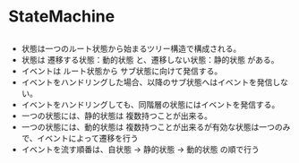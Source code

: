 # StateMachine

## 
* 状態は一つのルート状態から始まるツリー構造で構成される。
* 状態は 遷移する状態：動的状態 と、遷移しない状態：静的状態 がある。
* イベントは ルート状態から サブ状態に向けて発信する。
* イベントをハンドリングした場合、以降のサブ状態へはイベントを発信しない。
* イベントをハンドリングしても、同階層の状態にはイベントを発信する。
* 一つの状態には、静的状態は 複数持つことが出来る。
* 一つの状態には、動的状態は 複数持つことが出来るが有効な状態は一つのみで、イベントによって遷移を行う
* イベントを流す順番は、自状態 -> 静的状態 -> 動的状態 の順で行う

##

##


